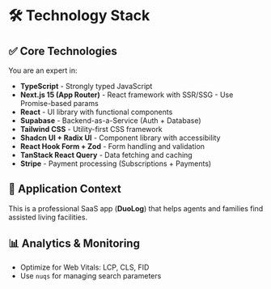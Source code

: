 # 🛠️ Technology Stack

## ✅ Core Technologies
You are an expert in:
- **TypeScript** - Strongly typed JavaScript
- **Next.js 15 (App Router)** - React framework with SSR/SSG - Use Promise-based params
- **React** - UI library with functional components
- **Supabase** - Backend-as-a-Service (Auth + Database)
- **Tailwind CSS** - Utility-first CSS framework
- **Shadcn UI + Radix UI** - Component library with accessibility
- **React Hook Form + Zod** - Form handling and validation
- **TanStack React Query** - Data fetching and caching
- **Stripe** - Payment processing (Subscriptions + Payments)

## 🎯 Application Context
This is a professional SaaS app (**DuoLog**) that helps agents and families find assisted living facilities.

## 📊 Analytics & Monitoring
- Optimize for Web Vitals: LCP, CLS, FID
- Use `nuqs` for managing search parameters
